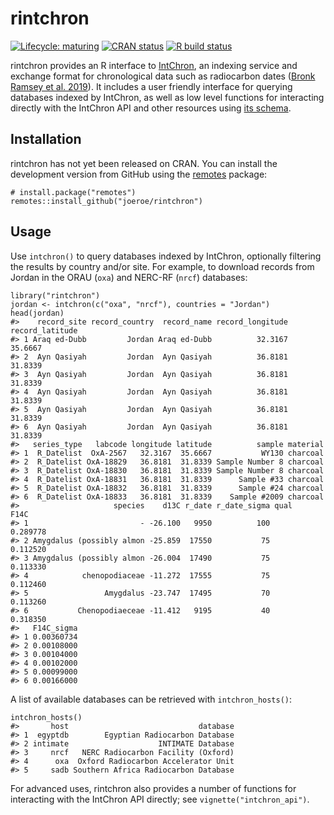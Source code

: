 
<!-- README.md is generated from README.Rmd. Please edit that file -->

rintchron
=========

<!-- badges: start -->

[![Lifecycle:
maturing](https://img.shields.io/badge/lifecycle-maturing-blue.svg)](https://www.tidyverse.org/lifecycle/#maturing)
[![CRAN
status](https://www.r-pkg.org/badges/version/rintchron)](https://CRAN.R-project.org/package=rintchron)
[![R build
status](https://github.com/joeroe/rintchron/workflows/R-CMD-check/badge.svg)](https://github.com/joeroe/rintchron/actions)
<!-- badges: end -->

rintchron provides an R interface to [IntChron](https://intchron.org),
an indexing service and exchange format for chronological data such as
radiocarbon dates ([Bronk Ramsey et
al. 2019](https://doi.org/10.1017/RDC.2019.21)). It includes a user
friendly interface for querying databases indexed by IntChron, as well
as low level functions for interacting directly with the IntChron API
and other resources using [its schema](https://intchron.org/schema).

Installation
------------

rintchron has not yet been released on CRAN. You can install the
development version from GitHub using the
[remotes](https://remotes.r-lib.org/) package:

    # install.package("remotes")
    remotes::install_github("joeroe/rintchron")

Usage
-----

Use `intchron()` to query databases indexed by IntChron, optionally
filtering the results by country and/or site. For example, to download
records from Jordan in the ORAU (`oxa`) and NERC-RF (`nrcf`) databases:

    library("rintchron")
    jordan <- intchron(c("oxa", "nrcf"), countries = "Jordan")
    head(jordan)
    #>    record_site record_country  record_name record_longitude record_latitude
    #> 1 Araq ed-Dubb         Jordan Araq ed-Dubb          32.3167         35.6667
    #> 2  Ayn Qasiyah         Jordan  Ayn Qasiyah          36.8181         31.8339
    #> 3  Ayn Qasiyah         Jordan  Ayn Qasiyah          36.8181         31.8339
    #> 4  Ayn Qasiyah         Jordan  Ayn Qasiyah          36.8181         31.8339
    #> 5  Ayn Qasiyah         Jordan  Ayn Qasiyah          36.8181         31.8339
    #> 6  Ayn Qasiyah         Jordan  Ayn Qasiyah          36.8181         31.8339
    #>   series_type   labcode longitude latitude          sample material
    #> 1  R_Datelist  OxA-2567   32.3167  35.6667           WY130 charcoal
    #> 2  R_Datelist OxA-18829   36.8181  31.8339 Sample Number 8 charcoal
    #> 3  R_Datelist OxA-18830   36.8181  31.8339 Sample Number 8 charcoal
    #> 4  R_Datelist OxA-18831   36.8181  31.8339      Sample #33 charcoal
    #> 5  R_Datelist OxA-18832   36.8181  31.8339      Sample #24 charcoal
    #> 6  R_Datelist OxA-18833   36.8181  31.8339    Sample #2009 charcoal
    #>                     species    d13C r_date r_date_sigma qual     F14C
    #> 1                         - -26.100   9950          100      0.289778
    #> 2 Amygdalus (possibly almon -25.859  17550           75      0.112520
    #> 3 Amygdalus (possibly almon -26.004  17490           75      0.113330
    #> 4            chenopodiaceae -11.272  17555           75      0.112460
    #> 5                 Amygdalus -23.747  17495           70      0.113260
    #> 6           Chenopodiaeceae -11.412   9195           40      0.318350
    #>   F14C_sigma
    #> 1 0.00360734
    #> 2 0.00108000
    #> 3 0.00104000
    #> 4 0.00102000
    #> 5 0.00099000
    #> 6 0.00166000

A list of available databases can be retrieved with `intchron_hosts()`:

    intchron_hosts()
    #>       host                             database
    #> 1  egyptdb        Egyptian Radiocarbon Database
    #> 2 intimate                    INTIMATE Database
    #> 3     nrcf   NERC Radiocarbon Facility (Oxford)
    #> 4      oxa  Oxford Radiocarbon Accelerator Unit
    #> 5     sadb Southern Africa Radiocarbon Database

For advanced uses, rintchron also provides a number of functions for
interacting with the IntChron API directly; see
`vignette("intchron_api")`.
